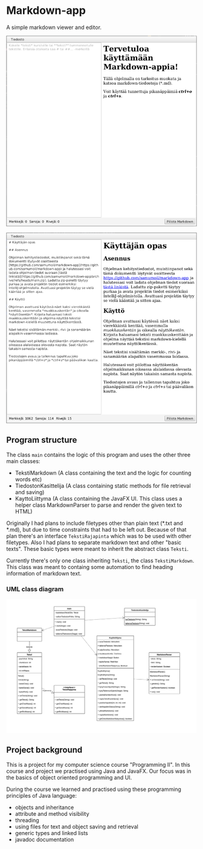 # Markdown-app

A simple markdown viewer and editor.

![](notes/markdown-app_aloituskuva.png)

![](notes/markdown-app_malliteksti.png)

## Program structure

The class `main` contains the logic of this program and uses the other three main classes: 
- TekstiMarkdown (A class containing the text and the logic for counting words etc)
- TiedostonKasittelija (A class containing static methods for file retrieval and saving)
- KayttoLiittyma (A class containing the JavaFX UI. This class uses a helper class MarkdownParser to parse and render the given text to HTML)

Originally I had plans to include filetypes other than plain text (*.txt and *.md), but due to time constraints that had to be left out. Because of that plan there's an interface `TekstiRajapinta` which was to be used with other filetypes. Also I had plans to separate markdown text and other "basic texts". These basic types were meant to inherit the abstract class `Teksti`. 

Currently there's only one class inheriting `Teksti`, the class `TekstiMarkdown`. This class was meant to containg some automation to find heading information of markdown text.

### UML class diagram

![](notes/markdown-app_UML.png)

## Project background

This is a project for my computer science course "Programming II". In this course and project we practised using Java and JavaFX. Our focus was in the basics of object oriented programming and UI. 

During the course we learned and practised using these programming principles of Java language:
- objects and inheritance
- attribute and method visibility
- threading
- using files for text and object saving and retrieval
- generic types and linked lists
- javadoc documentation